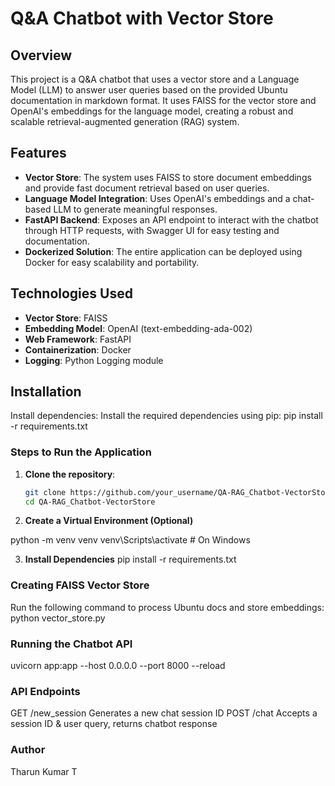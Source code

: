 # Q&A Chatbot with Vector Store

## Overview
This project is a Q&A chatbot that uses a vector store and a Language Model (LLM) to answer user queries based on the provided Ubuntu documentation in markdown format. It uses FAISS for the vector store and OpenAI's embeddings for the language model, creating a robust and scalable retrieval-augmented generation (RAG) system.

## Features
- **Vector Store**: The system uses FAISS to store document embeddings and provide fast document retrieval based on user queries.
- **Language Model Integration**: Uses OpenAI's embeddings and a chat-based LLM to generate meaningful responses.
- **FastAPI Backend**: Exposes an API endpoint to interact with the chatbot through HTTP requests, with Swagger UI for easy testing and documentation.
- **Dockerized Solution**: The entire application can be deployed using Docker for easy scalability and portability.

## Technologies Used
- **Vector Store**: FAISS
- **Embedding Model**: OpenAI (text-embedding-ada-002)
- **Web Framework**: FastAPI
- **Containerization**: Docker
- **Logging**: Python Logging module

## Installation

Install dependencies: Install the required dependencies using pip:
pip install -r requirements.txt

### Steps to Run the Application

1. **Clone the repository**:
   ```bash
   git clone https://github.com/your_username/QA-RAG_Chatbot-VectorStore.git
   cd QA-RAG_Chatbot-VectorStore

2. **Create a Virtual Environment (Optional)**

python -m venv venv
venv\Scripts\activate     # On Windows

3. **Install Dependencies**
pip install -r requirements.txt

### Creating FAISS Vector Store
Run the following command to process Ubuntu docs and store embeddings:
python vector_store.py

### Running the Chatbot API
uvicorn app:app --host 0.0.0.0 --port 8000 --reload

### API Endpoints
GET	/new_session	Generates a new chat session ID
POST	/chat	Accepts a session ID & user query, returns chatbot response

### Author
Tharun Kumar T
